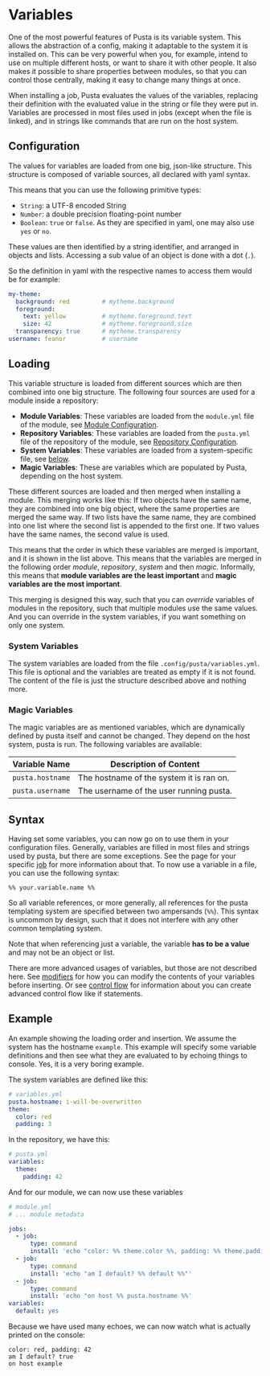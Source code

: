# Variables
One of the most powerful features of Pusta is its variable system. This allows the abstraction of a config, making it adaptable to the system it is installed on. This can be very powerful when you, for example, intend to use on multiple different hosts, or want to share it with other people. It also makes it possible to share properties between modules, so that you can control those centrally, making it easy to change many things at once.

When installing a job, Pusta evaluates the values of the variables, replacing their definition with the evaluated value in the string or file they were put in. Variables are processed in most files used in jobs (except when the file is linked), and in strings like commands that are run on the host system.

## Configuration
The values for variables are loaded from one big, json-like structure. This structure is composed of variable sources, all declared with yaml syntax.

This means that you can use the following primitive types:
- `String`: a UTF-8 encoded String
- `Number`: a double precision floating-point number
- `Boolean`: `true` or `false`. As they are specified in yaml, one may also use `yes` or `no`.

These values are then identified by a string identifier, and arranged in objects and lists. Accessing a sub value of an object is done with a dot (`.`). 

So the definition in yaml with the respective names to access them would be for example:
```yml
my-theme:
  background: red         # mytheme.background
  foreground:
    text: yellow          # mytheme.foreground.text
    size: 42              # mytheme.foreground.size
  transparency: true      # mytheme.transparency
username: feanor          # username
```

## Loading
This variable structure is loaded from different sources which are then combined into one big structure. The following four sources are used for a module inside a repository:
- **Module Variables**: These variables are loaded from the `module.yml` file of the module, see [Module Configuration](module.md#properties).
- **Repository Variables**: These variables are loaded from the `pusta.yml` file of the repository of the module, see [Repository Configuration](repository.md#properties).
- **System Variables**: These variables are loaded from a system-specific file, see [below](#system-variables).
- **Magic Variables**: These are variables which are populated by Pusta, depending on the host system.

These different sources are loaded and then merged when installing a module. This merging works like this: If two objects have the same name, they are combined into one big object, where the same properties are merged the same way. If two lists have the same name, they are combined into one list where the second list is appended to the first one. If two values have the same names, the second value is used.

This means that the order in which these variables are merged is important, and it is shown in the list above. This means that the variables are merged in the following order *module*, *repository*, *system* and then *magic*. Informally, this means that **module variables are the least important** and **magic variables are the most important**.

This merging is designed this way, such that you can *override* variables of modules in the repository, such that multiple modules use the same values. And you can override in the system variables, if you want something on only one system.

### System Variables
The system variables are loaded from the file `.config/pusta/variables.yml`. This file is optional and the variables are treated as empty if it is not found. The content of the file is just the structure described above and nothing more.

### Magic Variables
The magic variables are as mentioned variables, which are dynamically defined by pusta itself and cannot be changed. They depend on the host system, pusta is run. The following variables are available:

| Variable Name    | Description of Content                   |
|------------------|------------------------------------------|
| `pusta.hostname` | The hostname of the system it is ran on. |
| `pusta.username` | The username of the user running pusta.  |

## Syntax
Having set some variables, you can now go on to use them in your configuration files. Generally, variables are filled in most files and strings used by pusta, but there are some exceptions. See the page for your specific [job](jobs.md) for more information about that. To now use a variable in a file, you can use the following syntax:
```
%% your.variable.name %%
```
So all variable references, or more generally, all references for the pusta templating system are specified between two ampersands (`%%`). This syntax is uncommon by design, such that it does not interfere with any other common templating system.

Note that when referencing just a variable, the variable **has to be a value** and may not be an object or list.

There are more advanced usages of variables, but those are not described here. See [modifiers](variables/modifiers.md) for how you can modify the contents of your variables before inserting. Or see [control flow](variables/control.md) for information about you can create advanced control flow like if statements.

## Example
An example showing the loading order and insertion. We assume the system has the hostname `example`. This example will specify some variable definitions and then see what they are evaluated to by echoing things to console. Yes, it is a very boring example. 

The system variables are defined like this:
```yml
# variables.yml
pusta.hostname: i-will-be-overwritten
theme: 
  color: red
  padding: 3
```
In the repository, we have this:
```yml
# pusta.yml
variables:
  theme:
    padding: 42
```

And for our module, we can now use these variables
```yml
# module.yml
# ... module metadata

jobs:
  - job:
      type: command
      install: 'echo "color: %% theme.color %%, padding: %% theme.padding %%"'
  - job:
      type: command
      install: 'echo "am I default? %% default %%"'
  - job:
      type: command
      install: 'echo "on host %% pusta.hostname %%'
variables:
  default: yes
```

Because we have used many echoes, we can now watch what is actually printed on the console: 
```
color: red, padding: 42
am I default? true
on host example
```













